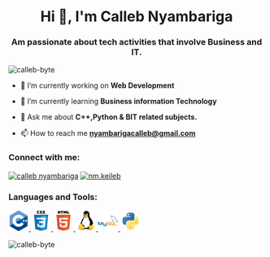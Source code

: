 <h1 align="center">Hi 👋, I'm Calleb Nyambariga</h1>
<h3 align="center">Am passionate about tech activities that involve Business and IT.</h3>

<p align="left"> <img src="https://komarev.com/ghpvc/?username=calleb-byte&label=Profile%20views&color=0e75b6&style=flat" alt="calleb-byte" /> </p>

- 🔭 I’m currently working on **Web Development**

- 🌱 I’m currently learning **Business information Technology**

- 💬 Ask me about **C++,Python & BIT related subjects.**

- 📫 How to reach me **nyambarigacalleb@gmail.com**

<h3 align="left">Connect with me:</h3>
<p align="left">
<a href="https://linkedin.com/in/calleb nyambariga" target="blank"><img align="center" src="https://raw.githubusercontent.com/rahuldkjain/github-profile-readme-generator/master/src/images/icons/Social/linked-in-alt.svg" alt="calleb nyambariga" height="30" width="40" /></a>
<a href="https://instagram.com/nm.keileb" target="blank"><img align="center" src="https://raw.githubusercontent.com/rahuldkjain/github-profile-readme-generator/master/src/images/icons/Social/instagram.svg" alt="nm.keileb" height="30" width="40" /></a>
</p>

<h3 align="left">Languages and Tools:</h3>
<p align="left"> <a href="https://www.w3schools.com/cpp/" target="_blank" rel="noreferrer"> <img src="https://raw.githubusercontent.com/devicons/devicon/master/icons/cplusplus/cplusplus-original.svg" alt="cplusplus" width="40" height="40"/> </a> <a href="https://www.w3schools.com/css/" target="_blank" rel="noreferrer"> <img src="https://raw.githubusercontent.com/devicons/devicon/master/icons/css3/css3-original-wordmark.svg" alt="css3" width="40" height="40"/> </a> <a href="https://www.w3.org/html/" target="_blank" rel="noreferrer"> <img src="https://raw.githubusercontent.com/devicons/devicon/master/icons/html5/html5-original-wordmark.svg" alt="html5" width="40" height="40"/> </a> <a href="https://www.linux.org/" target="_blank" rel="noreferrer"> <img src="https://raw.githubusercontent.com/devicons/devicon/master/icons/linux/linux-original.svg" alt="linux" width="40" height="40"/> </a> <a href="https://www.mysql.com/" target="_blank" rel="noreferrer"> <img src="https://raw.githubusercontent.com/devicons/devicon/master/icons/mysql/mysql-original-wordmark.svg" alt="mysql" width="40" height="40"/> </a> <a href="https://www.python.org" target="_blank" rel="noreferrer"> <img src="https://raw.githubusercontent.com/devicons/devicon/master/icons/python/python-original.svg" alt="python" width="40" height="40"/> </a> </p>

<p><img align="center" src="https://github-readme-stats.vercel.app/api/top-langs?username=calleb-byte&show_icons=true&locale=en&layout=compact" alt="calleb-byte" /></p>

